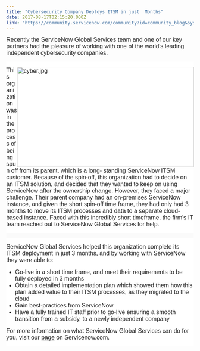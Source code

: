 ```yaml
---
title: "Cybersecurity Company Deploys ITSM in just  Months"
date: 2017-08-17T02:15:20.000Z
link: "https://community.servicenow.com/community?id=community_blog&sys_id=573e62addbd0dbc01dcaf3231f96194a"
---
```

<p><span style="font-size: 12.000000pt; font-family: 'Helvetica'; color: rgb(12.549020%, 12.549020%, 12.549020%);">Recently the ServiceNow Global Services team and one of our key partners had the pleasure of working with one of the world's leading independent cybersecurity companies.</span></p><div class="section" style="background-color: rgb(100.000000%, 100.000000%, 100.000000%);"><div class="column"><p></p><p><span style="font-size: 12.000000pt; font-family: 'Helvetica'; color: rgb(12.549020%, 12.549020%, 12.549020%);"><img  alt="cyber.jpg" class="image-1 jive-image" height="268" src="d6421c06dbd49704ed6af3231f96194d.iix" style="float: right; width: 475px; height: 268.375px;" width="475"/>This organization was in the process of being spun off from its parent, which is a long- standing ServiceNow ITSM customer. Because of the spin-off, this organization had to decide on an ITSM solution, and decided that they wanted to keep on using </span><span style="font-size: 12.000000pt; font-family: 'Helvetica'; color: rgb(12.549020%, 12.549020%, 12.549020%);">ServiceNow after the ownership change. However, they faced a major challenge. Their parent company had an on-premises ServiceNow instance, and given the short spin-off time frame, they had only had 3 months to move its ITSM processes and data to a separate cloud-based instance. Faced with this incredibly short timeframe, the firm's IT team reached out to ServiceNow Global Services for help. </span></p><div class="section" style="background-color: rgb(98.039220%, 98.039220%, 98.039220%);"><div class="section"><div class="column"><p></p><div class="section" style="background-color: rgb(100.000000%, 100.000000%, 100.000000%);"><div class="column"><p><span style="font-size: 12.000000pt; font-family: 'Helvetica'; color: rgb(12.549020%, 12.549020%, 12.549020%);">ServiceNow Global Services helped this organization complete its ITSM deployment in just 3 months, and by working with ServiceNow they were able to: </span></p><ul><li><span style="font-size: 12.000000pt; font-family: 'Helvetica'; color: rgb(12.549020%, 12.549020%, 12.549020%);">Go-live in a short time frame, and meet their requirements to be fully deployed in 3 months</span></li><li><span style="font-size: 12.000000pt; font-family: 'Helvetica'; color: rgb(12.549020%, 12.549020%, 12.549020%);">Obtain a detailed implementation plan which showed them how this plan added value to their ITSM processes, as they migrated to the cloud </span></li><li><span style="font-size: 12.000000pt; font-family: 'Helvetica'; color: rgb(12.549020%, 12.549020%, 12.549020%);">Gain best-practices from ServiceNow</span></li><li><span style="font-size: 12.000000pt; font-family: 'Helvetica'; color: rgb(12.549020%, 12.549020%, 12.549020%);">Have a fully trained IT staff prior to go-live ensuring a smooth transition from a subsidy, to a newly independent company </span></li></ul><p></p><p><span style="font-size: 12.000000pt; font-family: 'Helvetica'; color: rgb(12.549020%, 12.549020%, 12.549020%);">For more information on what ServiceNow Global Services can do for you, visit our <a title="ww.servicenow.com/services/overview.html" href="https://www.servicenow.com/services/overview.html">page</a> on Servicenow.com. </span></p></div></div></div></div></div></div></div>